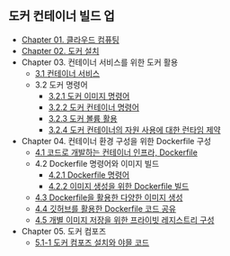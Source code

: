 ## 도커 컨테이너 빌드 업

- [Chapter 01. 클라우드 컴퓨팅](01.cloud_computing.md)
- [Chapter 02. 도커 설치](02.docker_download.md)
- Chapter 03. 컨테이너 서비스를 위한 도커 활용
  - [3.1 컨테이너 서비스](03-1.docker_container_service.md)
  - 3.2 도커 명령어
    - [3.2.1 도커 이미지 명령어](03-2.docker_command/3.2.1.docker_image_command.md)
    - [3.2.2 도커 컨테이너 명령어](03-2.docker_command/3.2.2.docker_container_command.md)
    - [3.2.3 도커 볼륨 활용](03-2.docker_command/3.2.3.docker-volume.md)
    - [3.2.4 도커 컨테이너의 자원 사용에 대한 런타임 제약](03-2.docker_command/3.2.4.resource_runtime_constraints.md)
- Chapter 04. 컨테이너 환경 구성을 위한 Dockerfile 구성
  - [4.1 코드로 개발하는 컨테이너 인프라, Dockerfile](04.dockerfile_config/04-1.iac&dockerfile.md)
  - 4.2 Dockerfile 명령어와 이미지 빌드
    - [4.2.1 Dockerfile 명령어](04.dockerfile_config/04-2.dockerfile_command&build.md)
    - [4.2.2 이미지 생성을 위한 Dockerfile 빌드](04.dockerfile_config/04-3.dockerfile_build.md)
  - [4.3 Dockerfile을 활용한 다양한 이미지 생성](04.dockerfile_config/04-4.dockerfile_image_creation.md)
  - [4.4 깃허브를 활용한 Dockerfile 코드 공유](04.dockerfile_config/04-5.dockerfile_github.md)
  - [4.5 개별 이미지 저장을 위한 프라이빗 레지스트리 구성](04.dockerfile_config/04-6.private_registry.md)
- Chapter 05. 도커 컴포즈
  - [5.1-1 도커 컴포즈 설치와 야믈 코드](05.docker-compsoe/05-1.docker-compsoe&yml.md)
